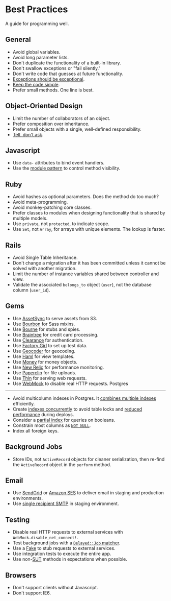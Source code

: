 Best Practices
==============

A guide for programming well.

General
-------

* Avoid global variables.
* Avoid long parameter lists.
* Don't duplicate the functionality of a built-in library.
* Don't swallow exceptions or "fail silently."
* Don't write code that guesses at future functionality.
* [Exceptions should be exceptional](http://rdd.me/yichhgvu).
* [Keep the code simple](http://rdd.me/ko2aqda2).
* Prefer small methods. One line is best.

Object-Oriented Design
----------------------

* Limit the number of collaborators of an object.
* Prefer composition over inheritance.
* Prefer small objects with a single, well-defined responsibility.
* [Tell, don't ask](http://goo.gl/Ztawt).

Javascript
----------

* Use `data-` attributes to bind event handlers.
* Use the [module pattern](http://goo.gl/JDtHN) to control method visibility.

Ruby
----

* Avoid hashes as optional parameters. Does the method do too much?
* Avoid meta-programming.
* Avoid monkey-patching core classes.
* Prefer classes to modules when designing functionality that is shared by multiple models.
* Use `private`, not `protected`, to indicate scope.
* Use `Set`, not `Array`, for arrays with unique elements. The lookup is faster.

Rails
-----

* Avoid Single Table Inheritance.
* Don't change a migration after it has been committed unless it cannot be
  solved with another migration.
* Limit the number of instance variables shared between controller and view.
* Validate the associated `belongs_to` object (`user`), not the database
  column (`user_id`).

Gems
----

* Use [AssetSync](http://goo.gl/m58tF) to serve assets from S3.
* Use [Bourbon](http://goo.gl/wpyee) for Sass mixins.
* Use [Bourne](http://goo.gl/lE7zH) for stubs and spies.
* Use [Braintree](http://goo.gl/mpWTp) for credit card processing.
* Use [Clearance](http://goo.gl/svPGo) for authentication.
* Use [Factory Girl](http://goo.gl/AB8bI) to set up test data.
* Use [Geocoder](http://goo.gl/CKnYF) for geocoding.
* Use [Haml](http://haml.info) for view templates.
* Use [Money](http://goo.gl/2CNfc) for money objects.
* Use [New Relic](http://goo.gl/F7Q56) for performance monitoring.
* Use [Paperclip](http://goo.gl/eSESD) for file uploads.
* Use [Thin](http://goo.gl/5Hlr) for serving web requests.
* Use [WebMock](http://goo.gl/BC1Ac) to disable real HTTP requests.
Postgres
--------

* Avoid multicolumn indexes in Postgres. It [combines multiple
  indexes](http://goo.gl/pY3Po) efficiently.
* Create [indexes concurrently](https://gist.github.com/3186117) to avoid table
  locks and [reduced performance](http://goo.gl/fi5ER) during deploys.
* Consider a [partial index](http://goo.gl/YC8Jt) for queries on booleans.
* Constrain most columns as [`NOT NULL`](http://goo.gl/0GeBr).
* Index all foreign keys.

Background Jobs
---------------

* Store IDs, not `ActiveRecord` objects for cleaner serialization, then re-find
  the `ActiveRecord` object in the `perform` method.

Email
-----

* Use [SendGrid](http://goo.gl/Kxu9W) or [Amazon SES](http://goo.gl/A5jAA) to
  deliver email in staging and production environments.
* Use [single recipient SMTP](http://goo.gl/FWdhG) in staging environment.

Testing
-------

* Disable real HTTP requests to external services with
  `WebMock.disable_net_connect!`.
* Test background jobs with a [`Delayed::Job` matcher](http://goo.gl/bzBlN).
* Use a [Fake](http://goo.gl/YR7Hh) to stub requests to external services.
* Use integration tests to execute the entire app.
* Use non-[SUT](http://goo.gl/r5Ti2) methods in expectations when possible.

Browsers
--------

* Don't support clients without Javascript.
* Don't support IE6.
